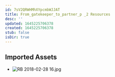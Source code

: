 ```yaml
---
id: 7sV2QRWHMhXYpcmbWJJAT
title: From_gatekeeper_to_partner_p _2 Resources
desc: ''
updated: 1645225706378
created: 1645225706378
stub: false
isDir: true
---
```

## Imported Assets
- ![RB 2018-02-28 16.jpg](/assets/rb-2018-02-28-16.jpg)
